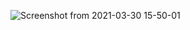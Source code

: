 
![Screenshot from 2021-03-30 15-50-01](https://user-images.githubusercontent.com/37334916/112974019-96a93100-916f-11eb-99e2-2d06d153e6b5.png)
